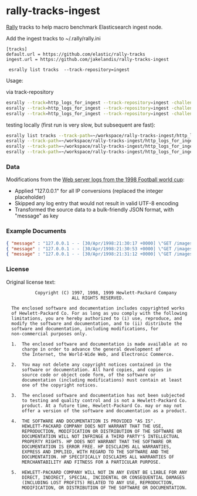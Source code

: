 # rally-tracks-ingest

[Rally](https://github.com/elastic/rally) tracks to help macro benchmark Elasticsearch ingest node. 

Add the ingest tracks to ~/.rally/rally.ini
```
[tracks]
default.url = https://github.com/elastic/rally-tracks
ingest.url = https://github.com/jakelandis/rally-tracks-ingest
```

```
 esrally list tracks  --track-repository=ingest
```

Usage:

via track-repository
```bash
esrally --track=http_logs_for_ingest --track-repository=ingest -challenge=baseline
esrally --track=http_logs_for_ingest --track-repository=ingest -challenge=grok
esrally --track=http_logs_for_ingest --track-repository=ingest -challenge=dissect
``` 
 
testing locally (first run is very slow, but subsequent are fast):
```bash
esrally list tracks --track-path=~/workspace/rally-tracks-ingest/http_logs_for_ingest
esrally --track-path=~/workspace/rally-tracks-ingest/http_logs_for_ingest --target-hosts=localhost:9200 --pipeline=benchmark-only -challenge=baseline-manual
esrally --track-path=~/workspace/rally-tracks-ingest/http_logs_for_ingest --target-hosts=localhost:9200 --pipeline=benchmark-only -challenge=grok-manual
esrally --track-path=~/workspace/rally-tracks-ingest/http_logs_for_ingest --target-hosts=localhost:9200 --pipeline=benchmark-only -challenge=dissect-manual

``` 

 
### Data
 
Modifications from the [Web server logs from the 1998 Football world cup](http://ita.ee.lbl.gov/html/contrib/WorldCup.html): 
 
 * Applied "127.0.0.1" for all IP conversions (replaced the integer placeholder)
 * Skipped any log entry that would not result in valid UTF-8 encoding  
 * Transformed the source data to a bulk-friendly JSON format, with "message" as key
 
 ### Example Documents
 
 ```json
 { "message" : "127.0.0.1 - - [30/Apr/1998:21:30:17 +0000] \"GET /images/hm_bg.jpg HTTP/1.0\" 200 -"}
 { "message" : "127.0.0.1 - - [30/Apr/1998:21:30:53 +0000] \"GET /images/hm_bg.jpg HTTP/1.0\" 200 -"}
 { "message" : "127.0.0.1 - - [30/Apr/1998:21:31:12 +0000] \"GET /images/hm_bg.jpg HTTP/1.0\" 200 -"}
 ```
 
### License

Original license text:

               Copyright (C) 1997, 1998, 1999 Hewlett-Packard Company
                             ALL RIGHTS RESERVED.
     
      The enclosed software and documentation includes copyrighted works
      of Hewlett-Packard Co. For as long as you comply with the following
      limitations, you are hereby authorized to (i) use, reproduce, and
      modify the software and documentation, and to (ii) distribute the
      software and documentation, including modifications, for
      non-commercial purposes only.
          
      1.  The enclosed software and documentation is made available at no
          charge in order to advance the general development of
          the Internet, the World-Wide Web, and Electronic Commerce.
     
      2.  You may not delete any copyright notices contained in the
          software or documentation. All hard copies, and copies in
          source code or object code form, of the software or
          documentation (including modifications) must contain at least
          one of the copyright notices.
     
      3.  The enclosed software and documentation has not been subjected
          to testing and quality control and is not a Hewlett-Packard Co.
          product. At a future time, Hewlett-Packard Co. may or may not
          offer a version of the software and documentation as a product.
      
      4.  THE SOFTWARE AND DOCUMENTATION IS PROVIDED "AS IS".
          HEWLETT-PACKARD COMPANY DOES NOT WARRANT THAT THE USE,
          REPRODUCTION, MODIFICATION OR DISTRIBUTION OF THE SOFTWARE OR
          DOCUMENTATION WILL NOT INFRINGE A THIRD PARTY'S INTELLECTUAL
          PROPERTY RIGHTS. HP DOES NOT WARRANT THAT THE SOFTWARE OR
          DOCUMENTATION IS ERROR FREE. HP DISCLAIMS ALL WARRANTIES,
          EXPRESS AND IMPLIED, WITH REGARD TO THE SOFTWARE AND THE
          DOCUMENTATION. HP SPECIFICALLY DISCLAIMS ALL WARRANTIES OF
          MERCHANTABILITY AND FITNESS FOR A PARTICULAR PURPOSE.
      
      5.  HEWLETT-PACKARD COMPANY WILL NOT IN ANY EVENT BE LIABLE FOR ANY
          DIRECT, INDIRECT, SPECIAL, INCIDENTAL OR CONSEQUENTIAL DAMAGES
          (INCLUDING LOST PROFITS) RELATED TO ANY USE, REPRODUCTION,
          MODIFICATION, OR DISTRIBUTION OF THE SOFTWARE OR DOCUMENTATION.